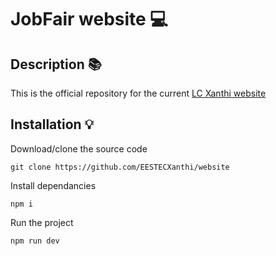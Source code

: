 # JobFair website 💻
## Description 📚
 This is the official repository for the current [LC Xanthi website](https://www.eestecxanthis.gr) 
## Installation 💡 
Download/clone the source code
```
git clone https://github.com/EESTECXanthi/website
```
Install dependancies 
```
npm i
```
Run the project
```
npm run dev 
```
 
 
 
